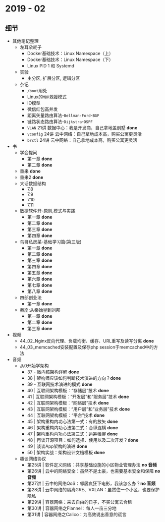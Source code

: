 # 2019 - 02

## 细节

* 其他笔记整理
	* 左耳朵耗子
		* Docker基础技术：Linux Namespace（上）
		* Docker基础技术：Linux Namespace（下）
		* Linux PID 1 和 Systemd
	* 实验
		* 主分区, 扩展分区, 逻辑分区
	* 杂记
		* `/boot`用处
		* Linux的`MBR`救援模式
		* IO模型
		* 微信红包高并发
		* 距离矢量路由算法-`Bellman-Ford`-`BGP`
		* 链路状态路由算法-`Dijkstra`-`OSPF`
		* `VLAN` 21讲 数据中心：我是开发商，自己拿地盖别墅 **done**
		* `vconfig` 24讲 云中网络：自己拿地成本高，购买公寓更灵活
		* `brctl` 24讲 云中网络：自己拿地成本高，购买公寓更灵活
* 书
	* 学会提问
		* 第一章 **done**
		* 第二章 **done**
	* 重来 **done**
	* 重来2 **done**
	* 大话数据结构
		* 7.8
		* 7.9
		* 7.10
		* 7.11
	* 敏捷软件开-原则,模式与实践
		* 第一章 **done**
		* 第二章 **done**
		* 第三章 **done**
		* 第四章 **done**
	* 鸟哥私房菜-基础学习篇(第三版)
		* 第一章 **done**
		* 第二章 **done**
		* 第三章 **done**
		* 第四章 **done**
		* 第五章 **done**
		* 第六章 **done**
		* 第七章 **done**
		* 第八章 **done**
	* 四部创业法
		* 第一章 **done**
	* 秦崩:从秦始皇到刘邦
		* 第一章 **done**
		* 第二章 **done**
		* 第三章 **done**
* 视频
	* 44_02_Nginx反向代理、负载均衡、缓存、URL重写及读写分离 **done**
	* 44_03_memcached安装配置及保存php session于memcached中的方法
* 音频
	* 从0开始学架构
		* 37 - 微内核架构详解 **done**
		* 38 | 架构师应该如何判断技术演进的方向？**done**
		* 39 - 互联网技术演进的模式 **done**
		* 40 | 互联网架构模板：“存储层”技术 **done**
		* 41 | 互联网架构模板：“开发层”和“服务层”技术 **done**
		* 42 | 互联网架构模板：“网络层”技术 **done**
		* 43 | 互联网架构模板：“用户层”和“业务层”技术 **done**
		* 44 | 互联网架构模板：“平台”技术 **done**
		* 45 | 架构重构内功心法第一式：有的放矢 **done**
		* 46 | 架构重构内功心法第二式：合纵连横 **done**
		* 47 | 架构重构内功心法第三式：运筹帷幄 **done**
		* 48 | 再谈开源项目：如何选择、使用以及二次开发？**done**
		* 49 | 谈谈App架构的演进 **done**
		* 50 | 架构实战：架构设计文档模板 **done**
	* 趣谈网络协议 
		* 第25讲 | 软件定义网络：共享基础设施的小区物业管理办法 **no 音频**
		* 第26讲 | 云中的网络安全：虽然不是土豪，也需要基本安全和保障 **no 音频**
		* 第27讲 | 云中的网络QoS：邻居疯狂下电影，我该怎么办？**no 音频**
		* 第28讲 | 云中网络的隔离GRE、VXLAN：虽然住一个小区，也要保护隐私
		* 第29讲 | 容器网络：来去自由的日子，不买公寓去合租
		* 第30讲 | 容器网络之Flannel：每人一亩三分地
		* 第31讲 | 容器网络之Calico：为高效说出善意的谎言